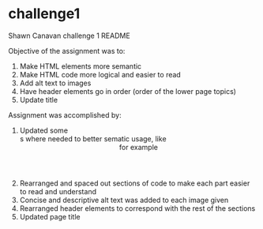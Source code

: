 # challenge1
Shawn Canavan challenge 1
README

Objective of the assignment was to:
1. Make HTML elements more semantic 
2. Make HTML code more logical and easier to read 
3. Add alt text to images 
4. Have header elements go in order (order of the lower page topics)
5. Update title 

Assignment was accomplished by: 
1. Updated some <div>s where needed to better sematic usage, like <header> for example 
2. Rearranged and spaced out sections of code to make each part easier to read and understand
3. Concise and descriptive alt text was added to each image given 
4. Rearranged header elements to correspond with the rest of the sections
5. Updated page title 

